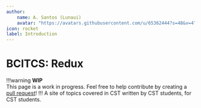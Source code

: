 ```yaml
---
author:
    name: A. Santos (Lunaui)
    avatar: "https://avatars.githubusercontent.com/u/65362444?s=48&v=4"
icon: rocket
label: Introduction
---
```

# BCITCS: Redux
!!!warning
**WIP** <br>
This page is a work in progress. Feel free to help contribute by creating a [pull request](https://github.com/lunauii/bcit-resources/pulls)!
!!!
A site of topics covered in CST written by CST students, for CST students.
